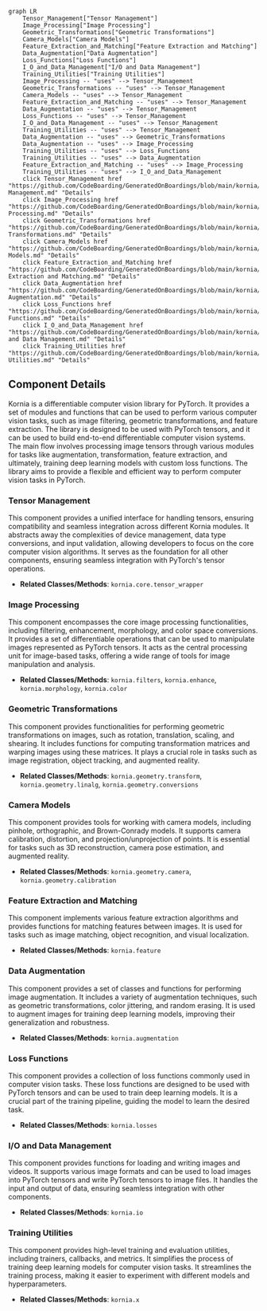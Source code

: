 ```mermaid
graph LR
    Tensor_Management["Tensor Management"]
    Image_Processing["Image Processing"]
    Geometric_Transformations["Geometric Transformations"]
    Camera_Models["Camera Models"]
    Feature_Extraction_and_Matching["Feature Extraction and Matching"]
    Data_Augmentation["Data Augmentation"]
    Loss_Functions["Loss Functions"]
    I_O_and_Data_Management["I/O and Data Management"]
    Training_Utilities["Training Utilities"]
    Image_Processing -- "uses" --> Tensor_Management
    Geometric_Transformations -- "uses" --> Tensor_Management
    Camera_Models -- "uses" --> Tensor_Management
    Feature_Extraction_and_Matching -- "uses" --> Tensor_Management
    Data_Augmentation -- "uses" --> Tensor_Management
    Loss_Functions -- "uses" --> Tensor_Management
    I_O_and_Data_Management -- "uses" --> Tensor_Management
    Training_Utilities -- "uses" --> Tensor_Management
    Data_Augmentation -- "uses" --> Geometric_Transformations
    Data_Augmentation -- "uses" --> Image_Processing
    Training_Utilities -- "uses" --> Loss_Functions
    Training_Utilities -- "uses" --> Data_Augmentation
    Feature_Extraction_and_Matching -- "uses" --> Image_Processing
    Training_Utilities -- "uses" --> I_O_and_Data_Management
    click Tensor_Management href "https://github.com/CodeBoarding/GeneratedOnBoardings/blob/main/kornia/Tensor Management.md" "Details"
    click Image_Processing href "https://github.com/CodeBoarding/GeneratedOnBoardings/blob/main/kornia/Image Processing.md" "Details"
    click Geometric_Transformations href "https://github.com/CodeBoarding/GeneratedOnBoardings/blob/main/kornia/Geometric Transformations.md" "Details"
    click Camera_Models href "https://github.com/CodeBoarding/GeneratedOnBoardings/blob/main/kornia/Camera Models.md" "Details"
    click Feature_Extraction_and_Matching href "https://github.com/CodeBoarding/GeneratedOnBoardings/blob/main/kornia/Feature Extraction and Matching.md" "Details"
    click Data_Augmentation href "https://github.com/CodeBoarding/GeneratedOnBoardings/blob/main/kornia/Data Augmentation.md" "Details"
    click Loss_Functions href "https://github.com/CodeBoarding/GeneratedOnBoardings/blob/main/kornia/Loss Functions.md" "Details"
    click I_O_and_Data_Management href "https://github.com/CodeBoarding/GeneratedOnBoardings/blob/main/kornia/I/O and Data Management.md" "Details"
    click Training_Utilities href "https://github.com/CodeBoarding/GeneratedOnBoardings/blob/main/kornia/Training Utilities.md" "Details"
```

## Component Details

Kornia is a differentiable computer vision library for PyTorch. It provides a set of modules and functions that can be used to perform various computer vision tasks, such as image filtering, geometric transformations, and feature extraction. The library is designed to be used with PyTorch tensors, and it can be used to build end-to-end differentiable computer vision systems. The main flow involves processing image tensors through various modules for tasks like augmentation, transformation, feature extraction, and ultimately, training deep learning models with custom loss functions. The library aims to provide a flexible and efficient way to perform computer vision tasks in PyTorch.

### Tensor Management
This component provides a unified interface for handling tensors, ensuring compatibility and seamless integration across different Kornia modules. It abstracts away the complexities of device management, data type conversions, and input validation, allowing developers to focus on the core computer vision algorithms. It serves as the foundation for all other components, ensuring seamless integration with PyTorch's tensor operations.
- **Related Classes/Methods**: `kornia.core.tensor_wrapper`

### Image Processing
This component encompasses the core image processing functionalities, including filtering, enhancement, morphology, and color space conversions. It provides a set of differentiable operations that can be used to manipulate images represented as PyTorch tensors. It acts as the central processing unit for image-based tasks, offering a wide range of tools for image manipulation and analysis.
- **Related Classes/Methods**: `kornia.filters`, `kornia.enhance`, `kornia.morphology`, `kornia.color`

### Geometric Transformations
This component provides functionalities for performing geometric transformations on images, such as rotation, translation, scaling, and shearing. It includes functions for computing transformation matrices and warping images using these matrices. It plays a crucial role in tasks such as image registration, object tracking, and augmented reality.
- **Related Classes/Methods**: `kornia.geometry.transform`, `kornia.geometry.linalg`, `kornia.geometry.conversions`

### Camera Models
This component provides tools for working with camera models, including pinhole, orthographic, and Brown-Conrady models. It supports camera calibration, distortion, and projection/unprojection of points. It is essential for tasks such as 3D reconstruction, camera pose estimation, and augmented reality.
- **Related Classes/Methods**: `kornia.geometry.camera`, `kornia.geometry.calibration`

### Feature Extraction and Matching
This component implements various feature extraction algorithms and provides functions for matching features between images. It is used for tasks such as image matching, object recognition, and visual localization.
- **Related Classes/Methods**: `kornia.feature`

### Data Augmentation
This component provides a set of classes and functions for performing image augmentation. It includes a variety of augmentation techniques, such as geometric transformations, color jittering, and random erasing. It is used to augment images for training deep learning models, improving their generalization and robustness.
- **Related Classes/Methods**: `kornia.augmentation`

### Loss Functions
This component provides a collection of loss functions commonly used in computer vision tasks. These loss functions are designed to be used with PyTorch tensors and can be used to train deep learning models. It is a crucial part of the training pipeline, guiding the model to learn the desired task.
- **Related Classes/Methods**: `kornia.losses`

### I/O and Data Management
This component provides functions for loading and writing images and videos. It supports various image formats and can be used to load images into PyTorch tensors and write PyTorch tensors to image files. It handles the input and output of data, ensuring seamless integration with other components.
- **Related Classes/Methods**: `kornia.io`

### Training Utilities
This component provides high-level training and evaluation utilities, including trainers, callbacks, and metrics. It simplifies the process of training deep learning models for computer vision tasks. It streamlines the training process, making it easier to experiment with different models and hyperparameters.
- **Related Classes/Methods**: `kornia.x`